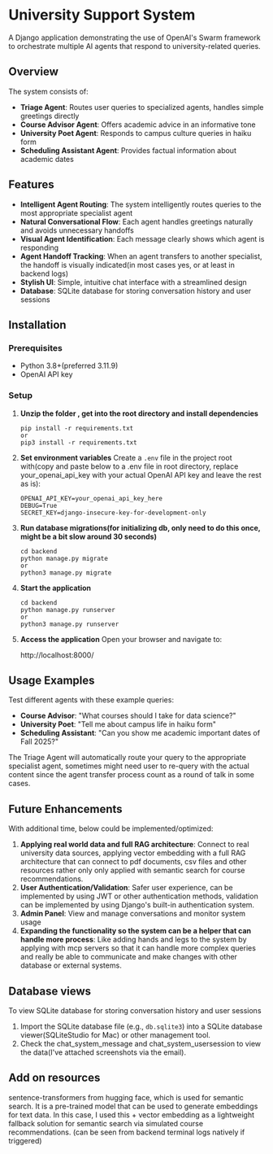 # University Support System

A Django application demonstrating the use of OpenAI's Swarm framework to orchestrate multiple AI agents that respond to university-related queries.

## Overview

The system consists of:

- **Triage Agent**: Routes user queries to specialized agents, handles simple greetings directly
- **Course Advisor Agent**: Offers academic advice in an informative tone
- **University Poet Agent**: Responds to campus culture queries in haiku form
- **Scheduling Assistant Agent**: Provides factual information about academic dates

## Features

- **Intelligent Agent Routing**: The system intelligently routes queries to the most appropriate specialist agent
- **Natural Conversational Flow**: Each agent handles greetings naturally and avoids unnecessary handoffs
- **Visual Agent Identification**: Each message clearly shows which agent is responding
- **Agent Handoff Tracking**: When an agent transfers to another specialist, the handoff is visually indicated(in most cases yes, or at least in backend logs)
- **Stylish UI**: Simple, intuitive chat interface with a streamlined design
- **Database**: SQLite database for storing conversation history and user sessions

## Installation

### Prerequisites
- Python 3.8+(preferred 3.11.9)
- OpenAI API key

### Setup

1. **Unzip the folder , get into the root directory and install dependencies**
   ```
   pip install -r requirements.txt
   or 
   pip3 install -r requirements.txt 
   ```

2. **Set environment variables**
   Create a `.env` file in the project root with(copy and paste below to a .env file in root directory, replace your_openai_api_key with your actual OpenAI API key and leave the rest as is):
   ```
   OPENAI_API_KEY=your_openai_api_key_here
   DEBUG=True
   SECRET_KEY=django-insecure-key-for-development-only
   ```

3. **Run database migrations(for initializing db, only need to do this once, might be a bit slow around 30 seconds)**
   ```
   cd backend
   python manage.py migrate
   or
   python3 manage.py migrate
   ```

4. **Start the application**
   ```
   cd backend
   python manage.py runserver
   or
   python3 manage.py runserver
   ```

5. **Access the application**
   Open your browser and navigate to:
   
   http://localhost:8000/
   

## Usage Examples

Test different agents with these example queries:

- **Course Advisor**: "What courses should I take for data science?"
- **University Poet**: "Tell me about campus life in haiku form"
- **Scheduling Assistant**: "Can you show me academic important dates of Fall 2025?"

The Triage Agent will automatically route your query to the appropriate specialist agent, sometimes might need user to re-query with the actual content since the agent transfer process count as a round of talk in some cases. 

## Future Enhancements

With additional time, below could be implemented/optimized:

1. **Applying real world data and full RAG architecture**: Connect to real university data sources, applying vector embedding with a full RAG architecture that can connect to pdf documents, csv files and other resources rather only only applied with semantic search for course recommendations.
2. **User Authentication/Validation**: Safer user experience, can be implemented by using JWT or other authentication methods, validation can be implemented by using Django's built-in authentication system.
3. **Admin Panel**: View and manage conversations and monitor system usage
4. **Expanding the functionality so the system can be a helper that can handle more process**: Like adding hands and legs to the system by applying with mcp servers so that it can handle more complex queries and really be able to communicate and make changes with other database or external systems. 


## Database views
To view SQLite database for storing conversation history and user sessions
1. Import the SQLite database file (e.g., `db.sqlite3`) into a SQLite database viewer(SQLiteStudio for Mac) or other management tool.
2. Check the chat_system_message and chat_system_usersession to view the data(I've attached screenshots via the email).

## Add on resources
sentence-transformers from hugging face, which is used for semantic search. It is a pre-trained model that can be used to generate embeddings for text data.  In this case, I used this + vector embedding as a lightweight fallback solution for semantic search via simulated course recommendations. (can be seen from backend terminal logs natively if triggered)
